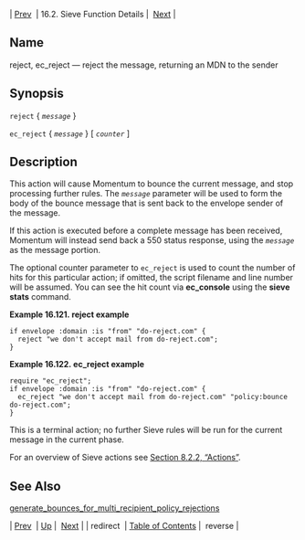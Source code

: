 | [Prev](sieve.ref.redirect)  | 16.2. Sieve Function Details |  [Next](sieve.ref.reverse) |

<a name="sieve.ref.reject"></a>
## Name

reject, ec_reject — reject the message, returning an MDN to the sender

## Synopsis

`reject` { *`message`* }

`ec_reject` { *`message`* } [ *`counter`* ]

<a name="idp31138976"></a>
## Description

This action will cause Momentum to bounce the current message, and stop processing further rules. The *`message`* parameter will be used to form the body of the bounce message that is sent back to the envelope sender of the message.

If this action is executed before a complete message has been received, Momentum will instead send back a 550 status response, using the *`message`* as the message portion.

The optional counter parameter to `ec_reject` is used to count the number of hits for this particular action; if omitted, the script filename and line number will be assumed. You can see the hit count via **ec_console** using the **sieve stats**       command.

<a name="example.reject"></a>

**Example 16.121. reject example**

```
if envelope :domain :is "from" "do-reject.com" {
  reject "we don't accept mail from do-reject.com";
}
```

<a name="example.rject.second"></a>

**Example 16.122. ec_reject example**

```
require "ec_reject";
if envelope :domain :is "from" "do-reject.com" {
  ec_reject "we don't accept mail from do-reject.com" "policy:bounce do-reject.com";
}
```

This is a terminal action; no further Sieve rules will be run for the current message in the current phase.

For an overview of Sieve actions see [Section 8.2.2, “Actions”](sieve.syntax.basic#sieve.syntax.basic.actions "8.2.2. Actions").

<a name="idp31151312"></a>
## See Also

[generate_bounces_for_multi_recipient_policy_rejections](conf.ref.generate_bounces_for_multi_recipient_policy_rejections "generate_bounces_for_multi_recipient_policy_rejections")

| [Prev](sieve.ref.redirect)  | [Up](sieve.ref.files) |  [Next](sieve.ref.reverse) |
| redirect  | [Table of Contents](index) |  reverse |
